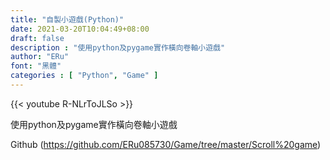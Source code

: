 ```yaml
---
title: "自製小遊戲(Python)"
date: 2021-03-20T10:04:49+08:00
draft: false
description : "使用python及pygame實作橫向卷軸小遊戲"
author: "ERu"
font: "黑體"
categories : [ "Python", "Game" ] 
---
```



{{< youtube R-NLrToJLSo >}}





使用python及pygame實作橫向卷軸小遊戲

Github (https://github.com/ERu085730/Game/tree/master/Scroll%20game)

